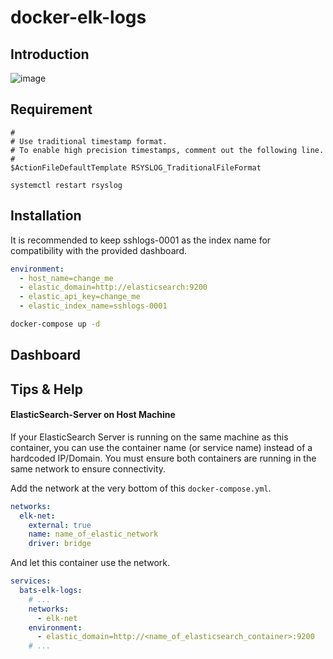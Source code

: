 # docker-elk-logs

## Introduction
![image](https://github.com/batscs/docker-elk-logs/assets/31670615/f964db21-f676-4634-8ae5-961c438f9228)

## Requirement
```
#
# Use traditional timestamp format.
# To enable high precision timestamps, comment out the following line.
#
$ActionFileDefaultTemplate RSYSLOG_TraditionalFileFormat
```

```
systemctl restart rsyslog
```

## Installation
It is recommended to keep sshlogs-0001 as the index name for compatibility with the provided dashboard.
```yml
environment:
  - host_name=change_me
  - elastic_domain=http://elasticsearch:9200
  - elastic_api_key=change_me
  - elastic_index_name=sshlogs-0001
```

```bash
docker-compose up -d
```

## Dashboard

## Tips & Help

#### ElasticSearch-Server on Host Machine
If your ElasticSearch Server is running on the same machine as this container, you can use the container name (or service name) instead of a hardcoded IP/Domain. You must ensure both containers are running in the same network to ensure connectivity.

Add the network at the very bottom of this `docker-compose.yml`.
```yml
networks:
  elk-net:
    external: true
    name: name_of_elastic_network
    driver: bridge
```

And let this container use the network.
```yml
services:
  bats-elk-logs:
    # ...
    networks:
      - elk-net
    environment:
      - elastic_domain=http://<name_of_elasticsearch_container>:9200
    # ...
```
